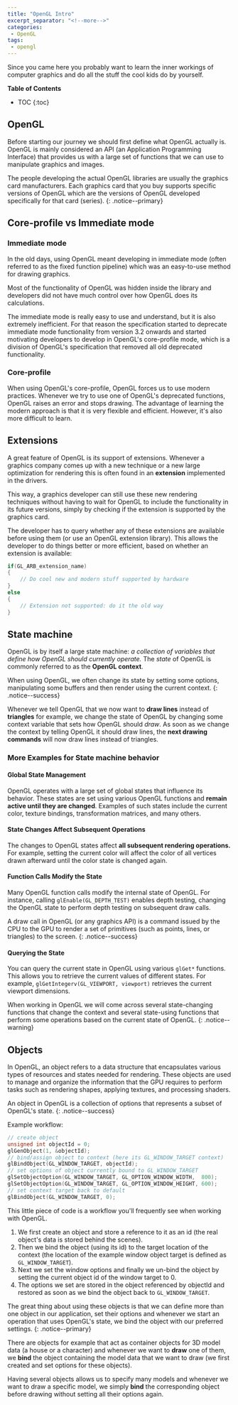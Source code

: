 ```yaml
---
title: "OpenGL Intro"
excerpt_separator: "<!--more-->"
categories:
 - OpenGL 
tags:
 - opengl
---
```


Since you came here you probably want to learn the inner workings of computer graphics and do all the stuff the cool kids do by yourself.

<!--more-->

**Table of Contents**
* TOC
{:toc}

## OpenGL
Before starting our journey we should first define what OpenGL actually is. OpenGL is mainly considered an API (an Application Programming Interface) that provides us with a large set of functions that we can use to manipulate graphics and images.

The people developing the actual OpenGL libraries are usually the graphics card manufacturers. Each graphics card that you buy supports specific versions of OpenGL which are the versions of OpenGL developed specifically for that card (series).
{: .notice--primary}

## Core-profile vs Immediate mode
### Immediate mode
In the old days, using OpenGL meant developing in immediate mode (often referred to as the fixed function pipeline) which was an easy-to-use method for drawing graphics.

Most of the functionality of OpenGL was hidden inside the library and developers did not have much control over how OpenGL does its calculations.

The immediate mode is really easy to use and understand, but it is also extremely inefficient. For that reason the specification started to deprecate immediate mode functionality from version 3.2 onwards and started motivating developers to develop in OpenGL's core-profile mode, which is a division of OpenGL's specification that removed all old deprecated functionality.

### Core-profile
When using OpenGL's core-profile, OpenGL forces us to use modern practices. Whenever we try to use one of OpenGL's deprecated functions, OpenGL raises an error and stops drawing. The advantage of learning the modern approach is that it is very flexible and efficient. However, it's also more difficult to learn.

## Extensions
A great feature of OpenGL is its support of extensions. Whenever a graphics company comes up with a new technique or a new large optimization for rendering this is often found in an **extension** implemented in the drivers.

This way, a graphics developer can still use these new rendering techniques without having to wait for OpenGL to include the functionality in its future versions, simply by checking if the extension is supported by the graphics card.

The developer has to query whether any of these extensions are available before using them (or use an OpenGL extension library). This allows the developer to do things better or more efficient, based on whether an extension is available:

```cpp
if(GL_ARB_extension_name)
{
    // Do cool new and modern stuff supported by hardware
}
else
{
    // Extension not supported: do it the old way
}
```

## State machine
OpenGL is by itself a large state machine: *a collection of variables that define how OpenGL should currently operate.* The *state* of OpenGL is commonly referred to as the **OpenGL context**. 

When using OpenGL, we often change its state by setting some options, manipulating some buffers and then render using the current context.
{: .notice--success}

Whenever we tell OpenGL that we now want to **draw lines** instead of **triangles** for example, we change the state of OpenGL by changing some context variable that sets how OpenGL should *draw*. As soon as we change the context by telling OpenGL it should draw lines, the **next drawing commands** will now draw lines instead of triangles.

### More Examples for State machine behavior
#### Global State Management
OpenGL operates with a large set of global states that influence its behavior. These states are set using various OpenGL functions and **remain active until they are changed**. Examples of such states include the current color, texture bindings, transformation matrices, and many others.

#### State Changes Affect Subsequent Operations
The changes to OpenGL states affect **all subsequent rendering operations.** For example, setting the current color will affect the color of all vertices drawn afterward until the color state is changed again.

#### Function Calls Modify the State
Many OpenGL function calls modify the internal state of OpenGL. For instance, calling `glEnable(GL_DEPTH_TEST)` enables depth testing, changing the OpenGL state to perform depth testing on subsequent draw calls.

A draw call in OpenGL (or any graphics API) is a command issued by the CPU to the GPU to render a set of primitives (such as points, lines, or triangles) to the screen. 
{: .notice--success}

#### Querying the State
You can query the current state in OpenGL using various `glGet*` functions. This allows you to retrieve the current values of different states. For example, `glGetIntegerv(GL_VIEWPORT, viewport)` retrieves the current viewport dimensions.

When working in OpenGL we will come across several state-changing functions that change the context and several state-using functions that perform some operations based on the current state of OpenGL.
{: .notice--warning}

## Objects
In OpenGL, an object refers to a data structure that encapsulates various types of resources and states needed for rendering. These objects are used to manage and organize the information that the GPU requires to perform tasks such as rendering shapes, applying textures, and processing shaders.

An object in OpenGL is a collection of options that represents a subset of OpenGL's state.
{: .notice--success}

Example workflow: 

```cpp
// create object
unsigned int objectId = 0;
glGenObject(1, &objectId);
// bind/assign object to context (here its GL_WINDOW_TARGET context)
glBindObject(GL_WINDOW_TARGET, objectId);
// set options of object currently bound to GL_WINDOW_TARGET
glSetObjectOption(GL_WINDOW_TARGET, GL_OPTION_WINDOW_WIDTH,  800);
glSetObjectOption(GL_WINDOW_TARGET, GL_OPTION_WINDOW_HEIGHT, 600);
// set context target back to default
glBindObject(GL_WINDOW_TARGET, 0);

```

This little piece of code is a workflow you'll frequently see when working with OpenGL. 
1. We first create an object and store a reference to it as an id (the real object's data is stored behind the scenes). 
2. Then we bind the object (using its id) to the target location of the context (the location of the example window object target is defined as `GL_WINDOW_TARGET`).
3. Next we set the window options and finally we un-bind the object by setting the current object id of the window target to 0. 
4. The options we set are stored in the object referenced by objectId and restored as soon as we bind the object back to `GL_WINDOW_TARGET`.

The great thing about using these objects is that we can define more than one object in our application, set their options and whenever we start an operation that uses OpenGL's state, we bind the object with our preferred settings.
{: .notice--primary}

There are objects for example that act as container objects for 3D model data (a house or a character) and whenever we want to **draw** one of them, we **bind** the object containing the model data that we want to draw (we first created and set options for these objects). 

Having several objects allows us to specify many models and whenever we want to draw a specific model, we simply **bind** the corresponding object before drawing without setting all their options again.